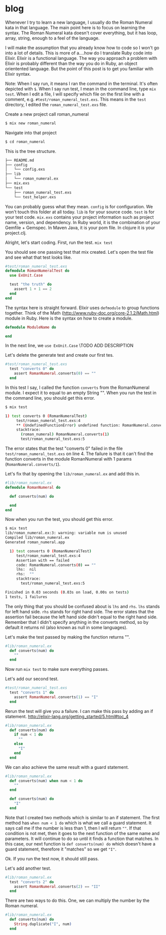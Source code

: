 blog
====
Whenever I try to learn a new language, I usually do the Roman Numeral kata in that language. The main point here is to focus on learning the syntax. The Roman Numeral kata doesn't cover everything, but it has loop, array, string, enough to a feel of the language. 

I will make the assumption that you already know how to code so I won't go into a lot of details. This is more of a....how do I translate Ruby code into Elixir. Elixir is a functional language. The way you approach a problem with Elixir is probably different than the way you do in Ruby, an object orientented language. But the point of this post is to get you familiar with Elixir syntax. 

Note:
When I say run, it means I ran the command in the terminal. It's often depicted with `$`.
When I say run test, I mean in the command line, type `mix test`.
When I edit a file, I will specify which file on the first line with a comment, e.g. `#test/roman_numeral_test.exs`. This means in the `test` directory, I edited the `roman_numeral_test.exs` file.

Create a new project call roman_numeral
```bash
$ mix new roman_numeral
```

Navigate into that project
```bash
$ cd roman_numeral
```

This is the tree structure. 
```bash
├── README.md
├── config
│   └── config.exs
├── lib
│   └── roman_numeral.ex
├── mix.exs
└── test
    ├── roman_numeral_test.exs
    └── test_helper.exs
```
You can probably guess what they mean. 
`config` is for configuration. We won't touch this folder at all today.
`lib` is for your source code.
`test` is for your test code.
`mix.exs` contains your project information such as project name, version, and dependency. In Ruby world, it is the combination of your Gemfile + Gemspec. In Maven Java, it is your pom file. In clojure it is your project.clj.

Alright, let's start coding.
First, run the test.
`mix test`

You should see one passing test that mix created. Let's open the test file and see what that test looks like. 
```elixir
#test/roman_numeral_test.exs
defmodule RomanNumeralTest do
  use ExUnit.Case

  test "the truth" do
    assert 1 + 1 == 2
  end
end
```
The syntax here is straight forward. Elixir uses `defmodule` to group functions together. Think of the Math (http://www.ruby-doc.org/core-2.1.2/Math.html) module in Ruby. Here is the syntax on how to create a module.
```elixir
defmodule ModuleName do

end
```
In the next line, we `use ExUnit.Case` \\TODO ADD DESCRIPTION

Let's delete the generate test and create our first tes. 

```elixir
#test/roman_numeral_test.exs
  test "converts 0" do
    assert RomanNumeral.converts(0) == ""
  end
```
In this test I say, I called the function `converts` from the RomanNumeral module. I expect it to equal to an empty String "". When you run the test in the command line, you should get this error.

```bash
$ mix test

1) test converts 0 (RomanNumeralTest)
     test/roman_numeral_test.exs:4
     ** (UndefinedFunctionError) undefined function: RomanNumeral.converts/1
     stacktrace:
       (roman_numeral) RomanNumeral.converts(1)
       test/roman_numeral_test.exs:5
```
The error states that the test "converts 0" failed in the file `test/roman_numeral_test.exs` on line 4. The failure is that it can't find the function converts in the module RomanNumeral with 1 params (`RomanNumeral.converts/1`). 

Let's fix that by opening the `lib/roman_numeral.ex` and add this in.

```elixir
#lib/roman_numeral.ex
defmodule RomanNumeral do

  def converts(num) do

  end
end
```

Now when you run the test, you should get this error.
```bash
$ mix test
lib/roman_numeral.ex:3: warning: variable num is unused
Compiled lib/roman_numeral.ex
Generated roman_numeral.app

  1) test converts 0 (RomanNumeralTest)
     test/roman_numeral_test.exs:4
     Assertion with == failed
     code: RomanNumeral.converts(0) == ""
     lhs:  nil
     rhs:  ""
     stacktrace:
       test/roman_numeral_test.exs:5

Finished in 0.03 seconds (0.03s on load, 0.00s on tests)
1 tests, 1 failures

```
The only thing that you should be confused about is `lhs` and `rhs`. `lhs` stands for left hand side. `rhs` stands for right hand side. The error states that the assertion fail because the left hand side didn't equal to the right hand side. Remember that I didn't specify anything in the converts method, so by default it returns nil (also known as null in some languages). 

Let's make the test passed by making the function returns "".
```elixir
#lib/roman_numeral.ex
  def converts(num) do
    ""
  end
```
Now run `mix test` to make sure everything passes. 

Let's add our second test. 

```elixir
#test/roman_numeral_test.exs
  test "converts 1" do
    assert RomanNumeral.converts(1) == "I"
  end
```

Rerun the test will give you a failure. I can make this pass by adding an if statement. http://elixir-lang.org/getting_started/5.html#toc_4

```elixir
#lib/roman_numeral.ex
  def converts(num) do
    if num < 1 do
      ""
    else
      "I"
    end
  end
```
We can also achieve the same result with a guard statement. 

```elixir
#lib/roman_numeral.ex
  def converts(num) when num < 1 do
    ""
  end

  def converts(num) do
    "I"
  end
```
Note that I created two methods which is similar to an if statement. The first method has `when num < 1 do` which is what we call a guard statement. It says call me if the number is less than 1, then I will return `""`. If that condition is not met, then it goes to the next function of the same name and parameters. It will continue to do so until it finds a function that matches. In this case, our next function is `def converts(num) do` which doesn't have a guard statement, therefore it "matches" so we get `"I"`.

Ok. If you run the test now, it should still pass. 

Let's add another test. 
```elixir
#lib/roman_numeral.ex
  test "converts 2" do
    assert RomanNumeral.converts(2) == "II"
  end
```
There are two ways to do this. One, we can multiply the number by the Roman numeral. 
```elixir
#lib/roman_numeral.ex
  def converts(num) do
    String.duplicate("I", num)
  end
```
